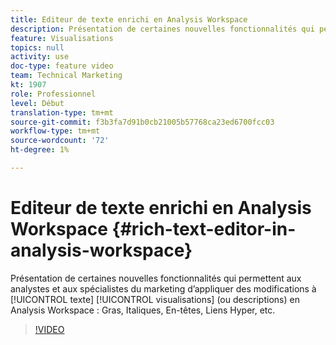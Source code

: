 ```yaml
---
title: Editeur de texte enrichi en Analysis Workspace
description: Présentation de certaines nouvelles fonctionnalités qui permettent aux analystes et aux spécialistes du marketing d’appliquer des modifications à des visualisations (ou descriptions) de texte en Analysis Workspace - Gras, Italique, En-têtes, Liens Hyper, etc.
feature: Visualisations
topics: null
activity: use
doc-type: feature video
team: Technical Marketing
kt: 1907
role: Professionnel
level: Début
translation-type: tm+mt
source-git-commit: f3b3fa7d91b0cb21005b57768ca23ed6700fcc03
workflow-type: tm+mt
source-wordcount: '72'
ht-degree: 1%

---
```



# Editeur de texte enrichi en Analysis Workspace {#rich-text-editor-in-analysis-workspace}

Présentation de certaines nouvelles fonctionnalités qui permettent aux analystes et aux spécialistes du marketing d’appliquer des modifications à [!UICONTROL texte] [!UICONTROL visualisations] (ou descriptions) en Analysis Workspace : Gras, Italiques, En-têtes, Liens Hyper, etc.

>[!VIDEO](https://video.tv.adobe.com/v/23726/?quality=12)
